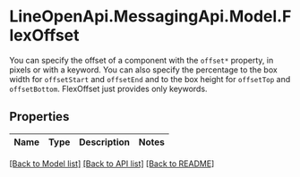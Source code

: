 # LineOpenApi.MessagingApi.Model.FlexOffset
You can specify the offset of a component with the `offset*` property, in pixels or with a keyword. You can also specify the percentage to the box width for `offsetStart` and `offsetEnd` and to the box height for `offsetTop` and `offsetBottom`. FlexOffset just provides only keywords. 

## Properties

Name | Type | Description | Notes
------------ | ------------- | ------------- | -------------

[[Back to Model list]](../README.md#documentation-for-models) [[Back to API list]](../README.md#documentation-for-api-endpoints) [[Back to README]](../README.md)


